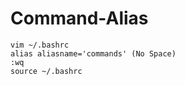 # Command-Alias

```
vim ~/.bashrc 
alias aliasname='commands' (No Space) 
:wq 
source ~/.bashrc 
```

 

 

 
